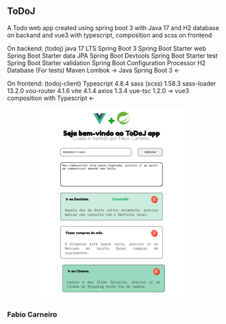<p align="center">
<h2>ToDoJ</h2>
A Todo web app created using spring boot 3 with Java 17 and H2 database on backand and vue3 with typescript, composition and scss on frontend

On backend: (todoj)
java 17 LTS
Spring Boot 3
Spring Boot Starter web
Spring Boot Starter data JPA
Spring Boot Devtools
Spring Boot Starter test
Spring Boot Starter validation
Spring Boot Configuration Processor
H2 Database (For tests)
Maven
Lombok
-> Java Spring Boot 3 <-

On frontend: (todoj-client)
Typescript 4.8.4
sass (scss) 1.58.3
sass-loader 13.2.0
vou-router 4.1.6
vite 4.1.4
axios 1.3.4
vue-tsc 1.2.0
-> vue3 composition with Typescript <-

</p>

<p align="center">
  <img src="https://raw.githubusercontent.com/fabioaacarneiro/todoj/master/img/print-todoj.png" width="350" title="img example">
</p>

<p align="center">
<h3>Fabio Carneiro</h3>
</p>
